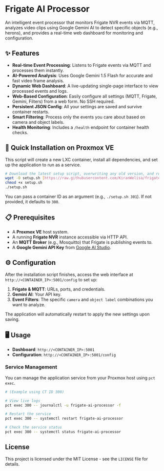 # Frigate AI Processor

An intelligent event processor that monitors Frigate NVR events via MQTT, analyzes video clips using Google Gemini AI to detect specific objects (e.g., herons), and provides a real-time web dashboard for monitoring and configuration.

## ✨ Features

- **Real-time Event Processing**: Listens to Frigate events via MQTT and processes them instantly.
- **AI-Powered Analysis**: Uses Google Gemini 1.5 Flash for accurate and fast video frame analysis.
- **Dynamic Web Dashboard**: A live-updating single-page interface to view processed events and logs.
- **Web-Based Configuration**: Easily configure all settings (MQTT, Frigate, Gemini, Filters) from a web form. No SSH required.
- **Persistent JSON Config**: All your settings are saved and survive container restarts.
- **Smart Filtering**: Process only the events you care about based on camera and object labels.
- **Health Monitoring**: Includes a `/health` endpoint for container health checks.

## 🚀 Quick Installation on Proxmox VE

This script will create a new LXC container, install all dependencies, and set up the application to run as a service.

```bash
# Download the latest setup script, overwriting any old version, and run it
wget -O setup.sh [https://raw.githubusercontent.com/KiranWelisa/frigate-ai-processor/main/setup.sh](https://raw.githubusercontent.com/KiranWelisa/frigate-ai-processor/main/setup.sh)
chmod +x setup.sh
./setup.sh
````

You can pass a container ID as an argument (e.g., `./setup.sh 301`). If not provided, it defaults to `300`.

## 📋 Prerequisites

  - A **Proxmox VE** host system.
  - A running **Frigate NVR** instance accessible via HTTP API.
  - An **MQTT Broker** (e.g., Mosquitto) that Frigate is publishing events to.
  - A **Google Gemini API Key** from [Google AI Studio](https://aistudio.google.com/apikey).

## ⚙️ Configuration

After the installation script finishes, access the web interface at `http://<CONTAINER_IP>:5001/config` to set up:

1.  **Frigate & MQTT**: URLs, ports, and credentials.
2.  **Gemini AI**: Your API key.
3.  **Event Filters**: The specific `camera` and `object label` combinations you want to analyze.

The application will automatically restart to apply the new settings upon saving.

## 🖥️ Usage

  - **Dashboard**: `http://<CONTAINER_IP>:5001`
  - **Configuration**: `http://<CONTAINER_IP>:5001/config`

### Service Management

You can manage the application service from your Proxmox host using `pct exec`.

```bash
# (Example using CT ID 300)

# View live logs
pct exec 300 -- journalctl -u frigate-ai-processor -f

# Restart the service
pct exec 300 -- systemctl restart frigate-ai-processor

# Check the service status
pct exec 300 -- systemctl status frigate-ai-processor
```

## License

This project is licensed under the MIT License - see the `LICENSE` file for details.
